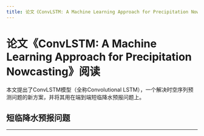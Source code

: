 ```yaml
---
title: 论文《ConvLSTM: A Machine Learning Approach for Precipitation Nowcasting》阅读
---
```


# 论文《ConvLSTM: A Machine Learning Approach for Precipitation Nowcasting》阅读

<script type="text/javascript" src="/include/head.js"></script>

本文提出了ConvLSTM模型（全称Convolutional LSTM），一个解决时空序列预测问题的新方案，并将其用在端到端短临降水预报问题上。

## 短临降水预报问题


---

<script type="text/javascript" src="/include/tail.js"></script>